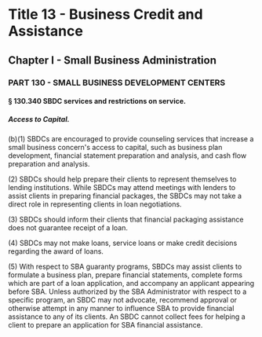 
# Title 13 - Business Credit and Assistance
## Chapter I - Small Business Administration
### PART 130 - SMALL BUSINESS DEVELOPMENT CENTERS
#### § 130.340 SBDC services and restrictions on service.
##### Access to Capital.

(b)(1) SBDCs are encouraged to provide counseling services that increase a small business concern's access to capital, such as business plan development, financial statement preparation and analysis, and cash flow preparation and analysis.

(2) SBDCs should help prepare their clients to represent themselves to lending institutions. While SBDCs may attend meetings with lenders to assist clients in preparing financial packages, the SBDCs may not take a direct role in representing clients in loan negotiations.

(3) SBDCs should inform their clients that financial packaging assistance does not guarantee receipt of a loan.

(4) SBDCs may not make loans, service loans or make credit decisions regarding the award of loans.

(5) With respect to SBA guaranty programs, SBDCs may assist clients to formulate a business plan, prepare financial statements, complete forms which are part of a loan application, and accompany an applicant appearing before SBA. Unless authorized by the SBA Administrator with respect to a specific program, an SBDC may not advocate, recommend approval or otherwise attempt in any manner to influence SBA to provide financial assistance to any of its clients. An SBDC cannot collect fees for helping a client to prepare an application for SBA financial assistance.
